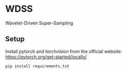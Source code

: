 # WDSS
Wavelet-Driven Super-Sampling

## Setup
Install pytorch and torchvision from the official website: https://pytorch.org/get-started/locally/

```
pip install requirements.txt
```